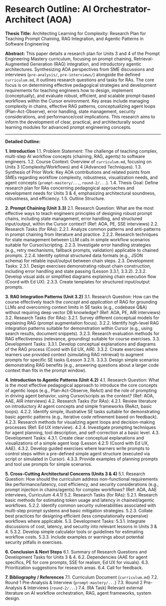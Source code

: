 # Research Outline: AI Orchestrator-Architect (AOA)

**Thesis Title:** Architecting Learning for Complexity: Research Plan for Teaching Prompt Chaining, RAG Integration, and Agentic Patterns in Software Engineering

**Abstract:** This paper details a research plan for Units 3 and 4 of the Prompt Engineering Mastery curriculum, focusing on prompt chaining, Retrieval-Augmented Generation (RAG) integration, and introductory agentic architectures. Synthesizing AOA perspectives from SME discussions and interviews (`pre-analysis/`, `pre-interviews/`) alongside the defined `curriculum.md`, it outlines research questions and tasks for RAs. The core focus is on determining effective pedagogical strategies and development requirements for teaching engineers how to design, implement (conceptually), and evaluate robust, efficient, and scalable prompt-based workflows within the Cursor environment. Key areas include managing complexity in chains, effective RAG patterns, conceptualizing agent loops (Plan-Act-Observe), error handling, state management, security considerations, and performance/cost implications. This research aims to inform the development of clear, practical, and architecturally sound learning modules for advanced prompt engineering concepts.

---

**Detailed Outline:**

**1. Introduction**
    1.1. Problem Statement: The challenge of teaching complex, multi-step AI workflow concepts (chaining, RAG, agents) to software engineers.
    1.2. Course Context: Overview of `curriculum.md`, focusing on Units 3 (Complexity/Workflows) and 4 (Advanced Techniques).
    1.3. Synthesis of Prior Work: Key AOA contributions and related points from SMEs regarding workflow complexity, robustness, visualization needs, and agent concepts (`prompt-mastery/...`, `round-2/...`).
    1.4. Thesis Goal: Define research plan for RAs concerning pedagogical approaches and development needs for Units 3 & 4, emphasizing architectural soundness, robustness, and efficiency.
    1.5. Outline Structure.

**2. Prompt Chaining (Unit 3.3)**
    2.1. Research Question: What are the most effective ways to teach engineers principles of designing robust prompt chains, including state management, error handling, and structured input/output, within the Cursor context? (Ref: AOA, PE, SSE interviews)
    2.2. Research Tasks (for RAs):
        2.2.1. Analyze common patterns and anti-patterns in prompt chaining from literature and practice.
        2.2.2. Research techniques for state management between LLM calls in simple workflow scenarios suitable for Cursor/scripting.
        2.2.3. Investigate error handling strategies (e.g., retry mechanisms, fallback prompts, validation) applicable to chained prompts.
        2.2.4. Identify optimal structured data formats (e.g., JSON schema) for reliable input/output between chain steps.
    2.3. Development Tasks:
        2.3.1. Design exercises demonstrating robust chain construction, including error handling and state passing (Lesson 3.3.1, 3.3.2).
        2.3.2. Develop visual aids or simplified diagrams explaining chain execution flow (Coord with Ed UX).
        2.3.3. Create templates for structured input/output prompts.

**3. RAG Integration Patterns (Unit 3.2)**
    3.1. Research Question: How can the course effectively teach the *concept* and *application* of RAG for grounding LLMs and overcoming context limits in SE tasks (e.g., codebase Q&A) without requiring deep vector DB knowledge? (Ref: AOA, PE, AIR interviews)
    3.2. Research Tasks (for RAs):
        3.2.1. Survey different conceptual models for explaining RAG (prompt augmentation focus).
        3.2.2. Identify high-level RAG integration patterns suitable for demonstration within Cursor (e.g., using search results, document snippets).
        3.2.3. Research evaluation methods for RAG effectiveness (relevance, grounding) suitable for course exercises.
    3.3. Development Tasks:
        3.3.1. Develop conceptual explanations and diagrams of the RAG process (Coord with Ed UX, AIR).
        3.3.2. Create exercises where learners use provided context (simulating RAG retrieval) to augment prompts for specific SE tasks (Lesson 3.2.1).
        3.3.3. Design simple scenarios demonstrating RAG benefits (e.g., answering questions about a larger code context than fits in the prompt window).

**4. Introduction to Agentic Patterns (Unit 4.2)**
    4.1. Research Question: What is the most effective pedagogical approach to introduce the core concepts of agentic loops (e.g., Plan-Act-Observe, ReAct) and the role of prompting in driving agent behavior, using Cursor/scripts as the context? (Ref: AOA, AAE, AIR interviews)
    4.2. Research Tasks (for RAs):
        4.2.1. Review literature on introductory AI agent concepts and simple frameworks (ReAct, basic loops).
        4.2.2. Identify simple, illustrative SE tasks suitable for demonstrating basic agentic patterns (e.g., iterative code refinement based on feedback).
        4.2.3. Research methods for visualizing agent loops and decision-making processes (Ref: Ed UX interview).
        4.2.4. Investigate prompting techniques for agent planning, tool description, and self-correction at a basic level.
    4.3. Development Tasks:
        4.3.1. Create clear conceptual explanations and visualizations of a simple agent loop (Lesson 4.2.1) (Coord with Ed UX, AAE).
        4.3.2. Develop guided exercises where learners write prompts to control steps within a pre-defined simple agent structure (executed via script or simulated in Cursor).
        4.3.3. Provide examples of planning prompts and tool use prompts for simple scenarios.

**5. Cross-Cutting Architectural Concerns (Units 3 & 4)**
    5.1. Research Question: How should the curriculum address non-functional requirements like performance/latency, cost efficiency, and security considerations (e.g., prompt injection in chains/agents) for complex workflows? (Ref: AOA, AAE interviews, Curriculum 4.4.1)
    5.2. Research Tasks (for RAs):
        5.2.1. Research basic methods for estimating token usage and latency in chained/agentic workflows.
        5.2.2. Identify common security vulnerabilities associated with multi-step prompt systems and basic mitigation strategies.
        5.2.3. Collate best practices for designing efficient (less computationally expensive) workflows where applicable.
    5.3. Development Tasks:
        5.3.1. Integrate discussions of cost, latency, and security into relevant lessons in Units 3 & 4.
        5.3.2. Develop simple calculator tools or guidelines for estimating workflow costs.
        5.3.3. Include examples or warnings about potential security pitfalls in exercises.

**6. Conclusion & Next Steps**
    6.1. Summary of Research Questions and Development Tasks for Units 3 & 4.
    6.2. Dependencies (AAE for agent specifics, PE for core prompts, SSE for realism, Ed UX for visuals).
    6.3. Prioritization suggestions for research areas.
    6.4. Call for feedback.

**7. Bibliography / References**
    7.1. Curriculum Document (`curriculum.md`)
    7.2. Round 1 Pre-Analysis & Interview (`prompt-mastery/...`)
    7.3. Round 2 Pre-Analysis & Interviews (`round-2/...`)
    7.4. (RA Task) Relevant external literature on AI workflow orchestration, RAG, agent frameworks, system design. 